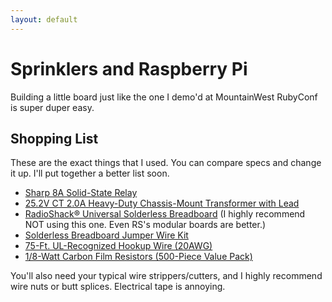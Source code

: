 ```yaml
---
layout: default
---
```


# Sprinklers and Raspberry Pi
Building a little board just like the one I demo'd at MountainWest RubyConf is super duper easy.

## Shopping List
These are the exact things that I used. You can compare specs and change it up. I'll put together a better list soon.

- [Sharp 8A Solid-State Relay](http://www.parallax.com/Store/Components/Other/tabid/157/ProductID/657/List/0/Default.aspx?SortField=ProductName,ProductName)
- [25.2V CT 2.0A Heavy-Duty Chassis-Mount Transformer with Lead](http://www.radioshack.com/product/index.jsp?productId=2102703&filterName=Type&filterValue=Transformers)
- [RadioShack® Universal Solderless Breadboard](http://www.radioshack.com/product/index.jsp?productId=12165713) (I highly recommend NOT using this one. Even RS's modular boards are better.)
- [Solderless Breadboard Jumper Wire Kit](http://www.radioshack.com/product/index.jsp?productId=2103801)
- [75-Ft. UL-Recognized Hookup Wire (20AWG)](http://www.radioshack.com/product/index.jsp?productId=2049743)
- [1/8-Watt Carbon Film Resistors (500-Piece Value Pack)](http://www.radioshack.com/product/index.jsp?productId=2994585)

You'll also need your typical wire strippers/cutters, and I highly recommend wire nuts or butt splices. Electrical tape is annoying.


